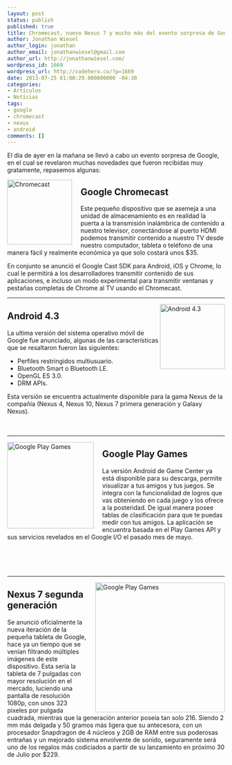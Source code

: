 ```yaml
---
layout: post
status: publish
published: true
title: Chromecast, nuevo Nexus 7 y mucho más del evento sorpresa de Google
author: Jonathan Wiesel
author_login: jonathan
author_email: jonathanwiesel@gmail.com
author_url: http://jonathanwiesel.com/
wordpress_id: 1669
wordpress_url: http://codehero.co/?p=1669
date: 2013-07-25 01:00:29.000000000 -04:30
categories:
- Artículos
- Notícias
tags:
- google
- chromecast
- nexus
- android
comments: []
---
```

<p>El día de ayer en la mañana se llevó a cabo un evento sorpresa de Google, en el cual se revelaron muchas novedades que fueron recibidas muy gratamente, repasemos algunas:</p>

<p><img src="http://cl.ly/image/1t0a22283W09/chromecast.png" alt="Chromecast" style="width: 150px; float: left; margin-right: 20px;" /></p>

<h2>Google Chromecast</h2>

<p>Este pequeño dispositivo que se asemeja a una unidad de almacenamiento es en realidad la puerta a la transmisión inalámbrica de contenido a nuestro televisor, conectándose al puerto HDMI podemos transmitir contenido a nuestro TV desde nuestro computador, tableta o teléfono de una manera fácil y realmente económica ya que solo costará unos $35.</p>

<p>En conjunto se anunció el Google Cast SDK para Android, iOS y Chrome, lo cual le permitirá a los desarrolladores transmitir contenido de sus aplicaciones, e incluso un modo experimental para transmitir ventanas y pestañas completas de Chrome al TV usando el Chromecast. </br></p>

<hr />

<p><img src="http://cl.ly/image/1c102r2M0b2s/android_jelly-bean.jpg" alt="Android 4.3" style="width: 150px; float: right;" /></p>

<h2>Android 4.3</h2>

<p>La ultima versión del sistema operativo móvil de Google fue anunciado, algunas de las características que se resaltaron fueron las siguientes:</p>

<ul>
<li>Perfiles restringidos multiusuario.</li>
<li>Bluetooth Smart o Bluetooth LE.</li>
<li>OpenGL ES 3.0.</li>
<li>DRM APIs.</li>
</ul>

<p>Esta versión se encuentra actualmente disponible para la gama Nexus de la compañía (Nexus 4, Nexus 10, Nexus 7 primera generación y Galaxy Nexus). </br> </br> </br></p>

<hr />

<p><img src="http://cl.ly/image/11200u0U1H1U/bcb77bd54e9aa1d933b0dfb1fcf5846e.png" alt="Google Play Games" style="width: 200px; float: left; margin-right: 20px;" /></p>

<h2>Google Play Games</h2>

<p>La versión Android de Game Center ya está disponible para su descarga, permite visualizar a tus amigos y tus juegos. Se integra con la funcionalidad de logros que vas obteniendo en cada juego y los ofrece a la posteridad. De igual manera posee tablas de clasificación para que te puedas medir con tus amigos. La aplicación se encuentra basada en el Play Games API y sus servicios revelados en el Google I/O el pasado mes de mayo. </br> </br> </br> </br> </br></p>

<hr />

<p><img src="http://cl.ly/image/0F34050M471m/main-1-google-new-nexus-7-2.jpg" alt="Google Play Games" style="width: 300px; float: right; margin-left: 20px;" /></p>

<h2>Nexus 7 segunda generación</h2>

<p>Se anunció oficialmente la nueva iteración de la pequeña tableta de Google, hace ya un tiempo que se venían filtrando múltiples imágenes de este dispositivo. Esta sería la tableta de 7 pulgadas con mayor resolución en el mercado, luciendo una pantalla de resolución 1080p, con unos 323 pixeles por pulgada cuadrada, mientras que la generación anterior poseía tan solo 216. Siendo 2 mm más delgada y 50 gramos más ligera que su antecesora, con un procesador Snapdragon de 4 núcleos y 2GB de RAM entre sus poderosas entrañas y un mejorado sistema envolvente de sonido, seguramente será uno de los regalos más codiciados a partir de su lanzamiento en próximo 30 de Julio por $229.</p>
